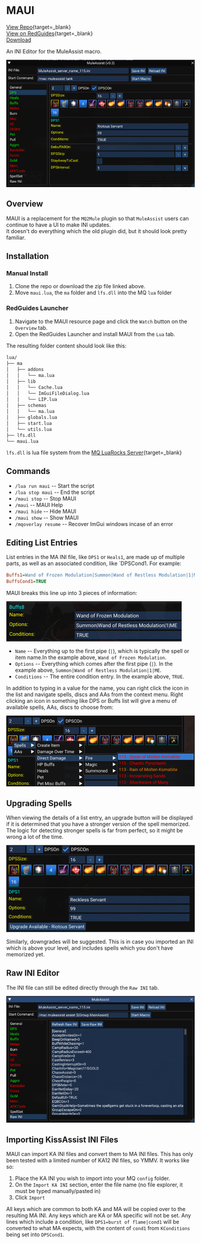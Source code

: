 # MAUI

[View Repo](https://github.com/aquietone/maui){target=_blank}  
[View on RedGuides](https://www.redguides.com/community/resources/maui-muleassist-ui.2207/){target=_blank}  
[Download](https://github.com/aquietone/maui/-/archive/main/maui-main.zip)  

An INI Editor for the MuleAssist macro.

![](../images/maui/maui.png)

## Overview

MAUI is a replacement for the `MQ2Mule` plugin so that `MuleAssist` users can continue to have a UI to make INI updates.  
It doesn't do everything which the old plugin did, but it should look pretty familiar.  

## Installation

### Manual Install

1. Clone the repo or download the zip file linked above.
2. Move `maui.lua`, the `ma` folder and `lfs.dll` into the MQ `lua` folder

### RedGuides Launcher

1. Navigate to the MAUI resource page and click the `Watch` button on the `Overview` tab.  
2. Open the RedGuides Launcher and install MAUI from the `Lua` tab.  

The resulting folder content should look like this:  

```
lua/
├── ma
│   ├── addons
│   │   └── ma.lua
│   ├── lib
│   │   └── Cache.lua
│   │   └── ImGuiFileDialog.lua
│   │   └── LIP.lua
│   ├── schemas
│   │   └── ma.lua
│   ├── globals.lua
│   ├── start.lua
│   └── utils.lua
├── lfs.dll
└── maui.lua
```

`lfs.dll` is lua file system from the [MQ LuaRocks Server](https://macroquest.gitlab.io/next/luarockserver/){target=_blank}  

## Commands

- `/lua run maui` -- Start the script
- `/lua stop maui` -- End the script  
- `/maui stop` -- Stop MAUI  
- `/maui` -- MAUI Help  
- `/maui hide` -- Hide MAUI  
- `/maui show` -- Show MAUI  
- `/mqoverlay resume` -- Recover ImGui windows incase of an error  

## Editing List Entries

List entries in the MA INI file, like `DPS1` or `Heals1`, are made up of multiple parts, as well as an associated condition, like `DPSCond1. For example:

```ini
Buffs1=Wand of Frozen Modulation|Summon|Wand of Restless Modulation|1|ME
BuffsCond1=TRUE
```

MAUI breaks this line up into 3 pieces of information:

![](../images/maui/listentry.png)  

- `Name` -- Everything up to the first pipe (`|`), which is typically the spell or item name.In the example above, `Wand of Frozen Modulation`.  
- `Options` -- Everything which comes after the first pipe (`|`). In the example above, `Summon|Wand of Restless Modulation|1|ME`.  
- `Conditions` -- The entire condition entry. In the example above, `TRUE`.  

In addition to typing in a value for the name, you can right click the icon in the list and navigate spells, discs and AAs from the context menu.
Right clicking an icon in something like DPS or Buffs list will give a menu of available spells, AAs, discs to choose from:  

![](../images/maui/spellpicker.png)  

## Upgrading Spells

When viewing the details of a list entry, an upgrade button will be displayed if it is determined that you have a stronger version of the spell memorized. The logic for detecting stronger spells is far from perfect, so it might be wrong a lot of the time.  

![](../images/maui/spellupgrade.png)  

Similarly, downgrades will be suggested. This is in case you imported an INI which is above your level, and includes spells which you don't have memorized yet.  

## Raw INI Editor

The INI file can still be edited directly through the `Raw INI` tab.

![](../images/maui/rawINItab.png)  

## Importing KissAssist INI Files

MAUI can import KA INI files and convert them to MA INI files. This has only been tested with a limited number of KA12 INI files, so YMMV. It works like so:  

1. Place the KA INI you wish to import into your MQ `config` folder.  
2. On the `Import KA INI` section, enter the file name (no file explorer, it must be typed manually/pasted in)  
3. Click `Import`  

All keys which are common to both KA and MA will be copied over to the resulting MA INI. Any keys which are KA or MA specific will not be set.
Any lines which include a condition, like `DPS1=burst of flame|cond1` will be converted to what MA expects, with the content of `cond1` from `KConditions` being set into `DPSCond1`.
